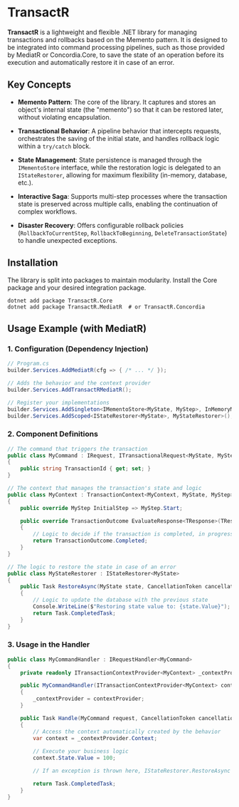 # TransactR

**TransactR** is a lightweight and flexible .NET library for managing transactions and rollbacks based on the Memento pattern. It is designed to be integrated into command processing pipelines, such as those provided by MediatR or Concordia.Core, to save the state of an operation before its execution and automatically restore it in case of an error.

## Key Concepts

* **Memento Pattern**: The core of the library. It captures and stores an object's internal state (the "memento") so that it can be restored later, without violating encapsulation.

* **Transactional Behavior**: A pipeline behavior that intercepts requests, orchestrates the saving of the initial state, and handles rollback logic within a `try/catch` block.

* **State Management**: State persistence is managed through the `IMementoStore` interface, while the restoration logic is delegated to an `IStateRestorer`, allowing for maximum flexibility (in-memory, database, etc.).

* **Interactive Saga**: Supports multi-step processes where the transaction state is preserved across multiple calls, enabling the continuation of complex workflows.

* **Disaster Recovery**: Offers configurable rollback policies (`RollbackToCurrentStep`, `RollbackToBeginning`, `DeleteTransactionState`) to handle unexpected exceptions.

## Installation

The library is split into packages to maintain modularity. Install the Core package and your desired integration package.

```shell
dotnet add package TransactR.Core
dotnet add package TransactR.MediatR  # or TransactR.Concordia
```

## Usage Example (with MediatR)

### 1. Configuration (Dependency Injection)

```csharp
// Program.cs
builder.Services.AddMediatR(cfg => { /* ... */ });

// Adds the behavior and the context provider
builder.Services.AddTransactRMediatR(); 

// Register your implementations
builder.Services.AddSingleton<IMementoStore<MyState, MyStep>, InMemoryMementoStore<MyState, MyStep>>();
builder.Services.AddScoped<IStateRestorer<MyState>, MyStateRestorer>();
```

### 2. Component Definitions

```csharp
// The command that triggers the transaction
public class MyCommand : IRequest, ITransactionalRequest<MyState, MyStep>
{
    public string TransactionId { get; set; }
}

// The context that manages the transaction's state and logic
public class MyContext : TransactionContext<MyContext, MyState, MyStep>
{
    public override MyStep InitialStep => MyStep.Start;

    public override TransactionOutcome EvaluateResponse<TResponse>(TResponse response)
    {
        // Logic to decide if the transaction is completed, in progress, or failed
        return TransactionOutcome.Completed;
    }
}

// The logic to restore the state in case of an error
public class MyStateRestorer : IStateRestorer<MyState>
{
    public Task RestoreAsync(MyState state, CancellationToken cancellationToken)
    {
        // Logic to update the database with the previous state
        Console.WriteLine($"Restoring state value to: {state.Value}");
        return Task.CompletedTask;
    }
}
```

### 3. Usage in the Handler

```csharp
public class MyCommandHandler : IRequestHandler<MyCommand>
{
    private readonly ITransactionContextProvider<MyContext> _contextProvider;

    public MyCommandHandler(ITransactionContextProvider<MyContext> contextProvider)
    {
        _contextProvider = contextProvider;
    }

    public Task Handle(MyCommand request, CancellationToken cancellationToken)
    {
        // Access the context automatically created by the behavior
        var context = _contextProvider.Context;
        
        // Execute your business logic
        context.State.Value = 100;

        // If an exception is thrown here, IStateRestorer.RestoreAsync will be invoked.

        return Task.CompletedTask;
    }
}
```
